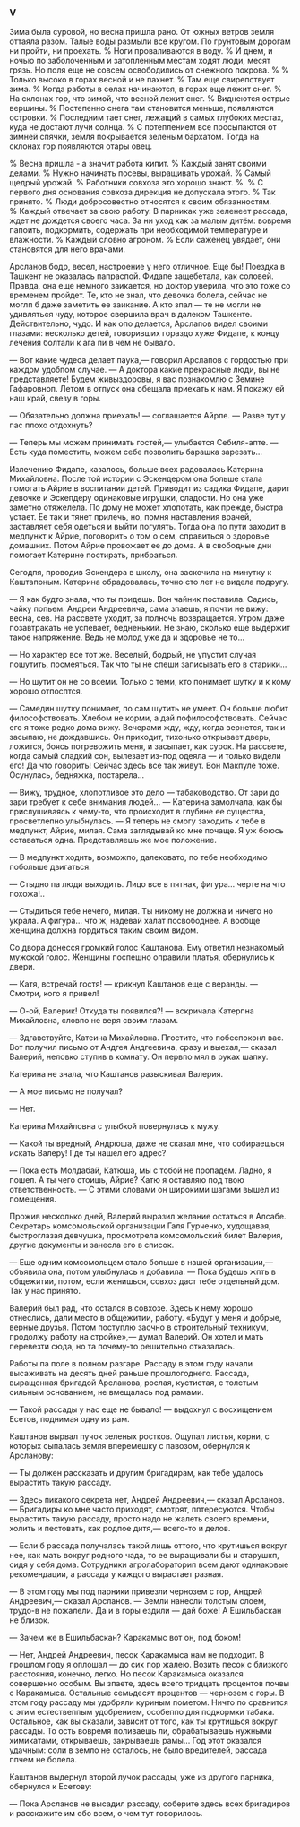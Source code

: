 ### V

Зима была суровой, но весна пришла рано.
От южных ветров земля оттаяла разом.
Талые воды размыли все кругом.
По грунтовым дорогам ни пройти, ни проехать.
% Ноги проваливаются в воду.
% И днем, и ночью по заболоченным и затопленным местам ходят люди, месят грязь.
Но поля еще не совсем освободились от снежного покрова.
%
% Только высоко в горах весной и не пахнет.
% Там еще свирепствует зима.
% Когда работы в селах начинаются, в горах еще лежит снег.
% На склонах гор, что зимой, что весной лежит снег.
% Виднеются острые вершины.
% Постепенно снега там становится меньше, появляются островки.
% Последним тает снег, лежащий в самых глубоких местах, куда не достают лучи солнца.
% С потеплением все просыпаются от зимней спячки, земля покрывается зеленым бархатом.
Тогда на склонах гор появляются отары овец.

% Весна пришла - а значит работа кипит.
% Каждый занят своими делами.
% Нужно начинать посевы, выращивать урожай.
% Самый щедрый урожай.
% Работники совхоза это хорошо знают.
% 
% С первого дня основания совхоза дирекция не допускала этого.
% Так принято.
% Люди добросовестно относятся к своим обязанностям.
% Каждый отвечает за свою работу.
В парниках уже зеленеет рассада, ждет не дождется своего часа.
За ни уход как за малым дитём: вовремя папоить, подкормить, содержать при необходимой температуре и влажности.
% Каждый словно агроном.
% Если саженец увядает, они становятся для него врачами.

Арсланов бодр, весел, настроение у него отличное.
Еще бы!
Поездка в Ташкент не оказалась папраспой.
Фидапе защебетала, как соловей.
Правда, она еще немного заикается, но доктор уверила, что это тоже со временем пройдет.
Те, кто не знал, что девочка болела, сейчас не моглп б даже заметить ее заикание.
А кто зпал — те не могли не удивляться чуду, которое свершила врач в далеком Ташкенте.
Действительно, чудо.
И как опо делается, Арслапов видел своими глазами: несколько детей, говоривших гораздо хуже Фидапе, к концу лечения болтали к ага пи в чем не бывало.

— Вот какие чудеса делает паука,— говорил Арслапов с гордостью при каждом удобпом случае.
— А доктора какие прекрасные люди, вы не представляете!
Будем живыздоровы, я вас познакомлю с Земине Гафаровноп.
Летом в отпуск она обещала приехать к нам.
Я покажу ей наш край, свезу в горы.

— Обязательно должна приехать!
— соглашается Айрпе.
— Разве тут у пас плохо отдохнуть?

— Теперь мы можем принимать гостей,— улыбается Себиля-апте.
— Есть куда поместить, можем себе позволить барашка зарезать...

Излечению Фидапе, казалось, больше всех радовалась Катерина Михайловна.
После той истории с Эскендером она больше стала помогать Айрие в воспитании детей.
Приводит из садика Фидапе, дарит девочке и Эскепдеру одинаковые игрушки, сладости.
Но она уже заметно отяжелела.
По дому не может хлопотать, как прежде, быстра устает.
Ее так и тянет прилечь, но, помня наставления врачей, заставляет себя одеться и выйти погулять.
Тогда она по пути заходит в медпункт к Айрие, поговорить о том о сем, справиться о здоровье домашних.
Потом Айрие провожает ее до дома.
А в свободные дни помогает Катерине постирать, прибраться.

Сегодпя, проводив Эскендера в школу, она заскочила на минутку к Каштапоным.
Катерина обрадовалась, точно сто лет не видела подругу.

— Я как будто знала, что ты придешь.
Вон чайник поставила.
Садись, чайку попьем.
Андреи Андреевича, сама зпаешь, я почти не вижу: весна, сев.
На рассвете уходит, за полночь возвращается.
Утром даже позавтракать не успевает, бедненький.
Не знаю, сколько еще выдержит такое напряжение.
Ведь не молод уже да и здоровье не то...

— Но характер все тот же.
Веселый, бодрый, не упустит случая пошутить, посмеяться.
Так что ты не спеши записывать его в старики...

— Но шутит он не со всеми.
Только с теми, кто понимает шутку и к кому хорошо отпосптся.

— Самедин шутку понимает, по сам шутить не умеет.
Он больше любит философствовать.
Хлебом не корми, а дай пофилософствовать.
Сейчас его я тоже редко дома вижу.
Вечерами жду, жду, когда вернется, так и засыпаю, не дождавшись.
Он приходит, тихонько открывает дверь, ложится, боясь потревожить меня, и засыпает, как сурок.
На рассвете, когда самый сладкий сон, вылезает из-под одеяла — и только видели его!
Да что говорить!
Сейчас здесь все так живут.
Вон Макпуле тоже.
Осунулась, бедняжка, постарела...

— Вижу, трудное, хлопотливое это дело — табаководство.
От зари до зари требует к себе внимания людей...
— Катерина замолчала, как бы прислушиваясь к чему-то, что происходит в глубине ее существа, просветлепно улыбнулась.
— Я теперь не смогу заходить к тебе в медпункт, Айрие, милая.
Сама заглядывай ко мне почаще.
Я уж боюсь оставаться одна.
Представляешь же мое положение.

— В медпункт ходить, возможпо, далековато, по тебе необходимо побольше двигаться.

— Стыдно па люди выходить.
Лицо все в пятнах, фигура...
черте на что похожа!..

— Стыдиться тебе нечего, милая.
Ты никому не должна и ничего но украла.
А фигура...
что ж, надевай халат посвободнее.
А вообще женщина должна гордиться таким своим видом.

Со двора донесся громкий голос Каштанова.
Ему ответил незнакомый мужской голос.
Женщины поспешно оправили платья, обернулись к двери.

— Катя, встречай гостя!
— крикнул Каштанов еще с веранды.
— Смотри, кого я привел!

— О-ой, Валерик!
Откуда ты появился?!
— вскричала Катерпна Михайловна, словпо не веря своим глазам.

— Здгавствуйте, Катеина Михайловна.
Пгостите, что побеспоконл вас.
Вот получил письмо от Андгея Андгеевича, сразу и выехал,— сказал Валерий, неловко ступив в комнату.
Он первпо мял в руках шапку.

Катерина не знала, что Каштанов разыскивал Валерия.

— А мое письмо не получал?

— Нет.

Катерина Михайловна с улыбкой повернулась к мужу.

— Какой ты вредный, Андрюша, даже не сказал мне, что собираешься искать Валеру!
Где ты нашел его адрес?

— Пока есть Молдабай, Катюша, мы с тобой не пропадем.
Ладно, я пошел.
А ты чего стоишь, Айрие?
Катю я оставляю под твою ответственность.
— С этими словами он широкими шагами вышел из помещения.

Прожив несколько дней, Валерий выразил желание остаться в Алсабе.
Секретарь комсомольской организации Галя Гурченко, худощавая, быстроглазая девчушка, просмотрела комсомольский билет Валерия, другие документы и занесла его в список.

— Еще одним комсомольцем стало больше в нашей организации,— объявила она, потом улыбнулась и добавила: — Пока будешь жпть в общежитии, потом, если женишься, совхоз даст тебе отдельный дом.
Так у нас принято.

Валерий был рад, что остался в совхозе.
Здесь к нему хорошо отнеслись, дали место в общежитии, работу.
«Будут у меня и добрые, верные друзья.
Потом поступлю заочно в строительный техникум, продолжу работу на стройке»,— думал Валерий.
Он хотел и мать перевезти сюда, но та почему-то решительно отказалась.

Работы па поле в полном разгаре.
Рассаду в этом году начали высаживать на десять дней раньше прошлогоднего.
Рассада, выращенная бригадой Арсланова, рослая, кустистая, с толстым сильным основанием, не вмещалась под рамами.

— Такой рассады у нас еще не бывало!
— выдохнул с восхищением Есетов, поднимая одну из рам.

Каштанов вырвал пучок зеленых ростков.
Ощупал листья, корни, с которых сыпалась земля вперемешку с павозом, обернулся к Арсланову:

— Ты должен рассказать и другим бригадирам, как тебе удалось вырастить такую рассаду.

— Здесь пикакого секрета нет, Андрей Андреевич,— сказал Арсланов.
— Бригадиры ко мне часто приходят, смотрят, пптересуются.
Чтобы вырастить такую рассаду, просто надо не жалеть своего времени, холить и пестовать, как родпое дитя,— всего-то и делов.

— Если б рассада получалась такой лишь оттого, что крутишься вокруг нее, как мать вокруг родного чада, то ее выращивали бы и старушкп, сидя у себя дома.
Сотрудники агролабораторип всем дают одинаковые рекомендации, а рассада у каждого вырастает разная.

— В этом году мы под парники привезли чернозем с гор, Андрей Андреевич,— сказал Арсланов.
— Земли нанесли толстым слоем, трудо-в не пожалели.
Да и в горы ездили — дай боже!
А Ешильбаскан не близок.

— Зачем же в Ешильбаскан?
Каракамыс вот он, под боком!

— Нет, Андрей Андреевич, песок Каракамыса нам не подходит.
В прошлом году я оплошал — до сих пор жалею.
Возить песок с близкого расстояния, конечно, легко.
Но песок Каракамыса оказался совершенно особым.
Вы зпаете, здесь всего тридцать процентов почвы с Каракамыса.
Остальные семьдесят процентов — чернозем с горы.
В этом году рассаду мы удобряли куриным пометом.
Ничто по сравнится с этим естествеппым удобрением, особеппо для подкормки табака.
Остальное, как вы сказали, зависит от того, как ты крутишься вокруг рассады.
То ость вовремя поливаешь ли, обрабатываешь нужными химикатами, открываешь, закрываешь рамы...
Год этот оказался удачным: соли в земло не осталось, не было вредителей, рассада ппчем не болела.

Каштанов выдернул второй лучок рассады, уже из другого парника, обернулся к Есетову:

— Пока Арсланов не высадил рассаду, соберите здесь всех бригадиров и расскажите им обо всем, о чем тут говорилось.
